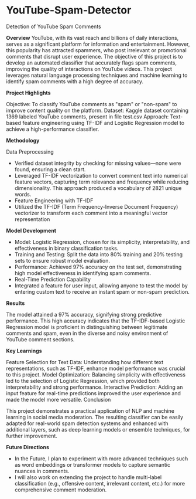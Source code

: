 # YouTube-Spam-Detector
Detection of YouTube Spam Comments

**Overview**
YouTube, with its vast reach and billions of daily interactions, serves as a significant platform for information and entertainment. However, this popularity has attracted spammers, who post irrelevant or promotional comments that disrupt user experience. The objective of this project is to develop an automated classifier that accurately flags spam comments, improving the quality of interactions on YouTube videos. This project leverages natural language processing techniques and machine learning to identify spam comments with a high degree of accuracy.

**Project Highlights**

Objective: To classify YouTube comments as "spam" or "non-spam" to improve content quality on the platform.
Dataset: Kaggle dataset containing 1369 labeled YouTube comments, present in file test.csv
Approach: Text-based feature engineering using TF-IDF and Logistic Regression model to achieve a high-performance classifier.

**Methodology**

Data Preprocessing
- Verified dataset integrity by checking for missing values—none were found, ensuring a clean start.
- Leveraged TF-IDF vectorization to convert comment text into numerical feature vectors, capturing term relevance and frequency while reducing dimensionality. This approach produced a vocabulary of 2821 unique words.
- Feature Engineering with TF-IDF
- Utilized the TF-IDF (Term Frequency-Inverse Document Frequency) vectorizer to transform each comment into a meaningful vector representation
  
**Model Development**
- Model: Logistic Regression, chosen for its simplicity, interpretability, and effectiveness in binary classification tasks.
- Training and Testing: Split the data into 80% training and 20% testing sets to ensure robust model evaluation.
- Performance: Achieved 97% accuracy on the test set, demonstrating high model effectiveness in identifying spam comments.
- Real-Time Prediction Capability
- Integrated a feature for user input, allowing anyone to test the model by entering custom text to receive an instant spam or non-spam prediction.
  
**Results**

The model attained a 97% accuracy, signifying strong predictive performance. This high accuracy indicates that the TF-IDF-based Logistic Regression model is proficient in distinguishing between legitimate comments and spam, even in the diverse and noisy environment of YouTube comment sections.

**Key Learnings**

Feature Selection for Text Data: Understanding how different text representations, such as TF-IDF, enhance model performance was crucial to this project.
Model Optimization: Balancing simplicity with effectiveness led to the selection of Logistic Regression, which provided both interpretability and strong performance.
Interactive Prediction: Adding an input feature for real-time predictions improved the user experience and made the model more versatile.
Conclusion

This project demonstrates a practical application of NLP and machine learning in social media moderation. The resulting classifier can be easily adapted for real-world spam detection systems and enhanced with additional layers, such as deep learning models or ensemble techniques, for further improvement.

**Future Directions**
- In the Future, I plan to experiment with more advanced techniques such as word embeddings or transformer models to capture semantic nuances in comments.
- I will also work on extending the project to handle multi-label classification (e.g., offensive content, irrelevant content, etc.) for more comprehensive comment moderation.
